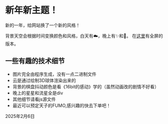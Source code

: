 # 新年新主题！

新的一年，给网站换了一个新的风格！

背景天空会根据时间变换颜色和风格，白天有☁️，晚上有✨和🌠。
在[这里](img/pixelart/index.html)有全屏的版本。

## 一些有趣的技术细节

- 图片完全由程序生成，没有一点二进制文件
- 云是通过绘制3D球体渲染出来的
- 背景的棋盘抖动颜色是看《16bit的感动》学的（虽然动画改的剧情不好看）
- 晚上的星星和流星全是div
- 其他细节请看js源文件
- 最近可以预定天子的FUMO,感兴趣的快去下单吧！

2025年2月6日
